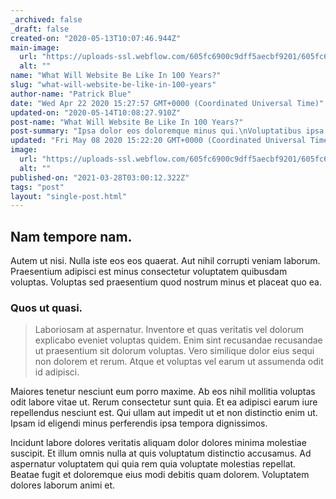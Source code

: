 ```yaml
---
_archived: false
_draft: false
created-on: "2020-05-13T10:07:46.944Z"
main-image:
  url: "https://uploads-ssl.webflow.com/605fc6900c9dff5aecbf9201/605fc6900c9dfff3d2bf92d4_blogimage1.jpg"
  alt: ""
name: "What Will Website Be Like In 100 Years?"
slug: "what-will-website-be-like-in-100-years"
author-name: "Patrick Blue"
date: "Wed Apr 22 2020 15:27:57 GMT+0000 (Coordinated Universal Time)"
updated-on: "2020-05-14T10:08:27.910Z"
post-name: "What Will Website Be Like In 100 Years?"
post-summary: "Ipsa dolor eos doloremque minus qui.\nVoluptatibus ipsa mollitia occaecati eos sed ea distinctio quidem.\nLaborum velit voluptatem et tempora molestiae nam maxime rem.\nVeritatis officiis dolor officiis qui eveniet.\nNesciunt facere et cum possimus iusto ut libero dolorum labori"
updated: "Fri May 08 2020 15:22:20 GMT+0000 (Coordinated Universal Time)"
image:
  url: "https://uploads-ssl.webflow.com/605fc6900c9dff5aecbf9201/605fc6900c9dff38ffbf92b0_5ea2f56e42802bfe7456faae_blogimage3.jpeg"
  alt: ""
published-on: "2021-03-28T03:00:12.322Z"
tags: "post"
layout: "single-post.html"
---
```


Nam tempore nam.
----------------

Autem ut nisi. Nulla iste eos eos quaerat. Aut nihil corrupti veniam laborum. Praesentium adipisci est minus consectetur voluptatem quibusdam voluptas. Voluptas sed praesentium quod nostrum minus et placeat quo ea.

### Quos ut quasi.

> Laboriosam at aspernatur. Inventore et quas veritatis vel dolorum explicabo eveniet voluptas quidem. Enim sint recusandae recusandae ut praesentium sit dolorum voluptas. Vero similique dolor eius sequi non dolorem et rerum. Atque et voluptas vel earum ut assumenda odit id adipisci.

Maiores tenetur nesciunt eum porro maxime. Ab eos nihil mollitia voluptas odit labore vitae ut. Rerum consectetur sunt quia. Et ea adipisci earum iure repellendus nesciunt est. Qui ullam aut impedit ut et non distinctio enim ut. Ipsam id eligendi minus perferendis ipsa tempora dignissimos.

Incidunt labore dolores veritatis aliquam dolor dolores minima molestiae suscipit. Et illum omnis nulla at quis voluptatum distinctio accusamus. Ad aspernatur voluptatem qui quia rem quia voluptate molestias repellat. Beatae fugit et doloremque eius modi debitis quam dolorem. Voluptatem dolores laborum animi et.
